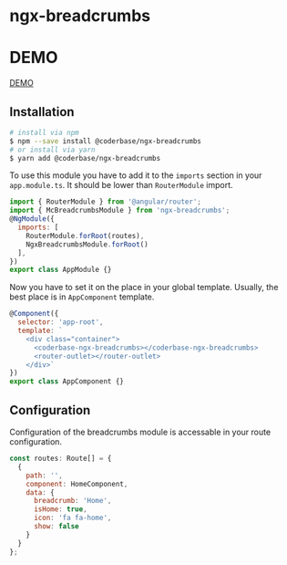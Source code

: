 # ngx-breadcrumbs

# DEMO 
[DEMO](https://stackblitz.com/github/coderbase-it/angular-ten-thousand/tree/master/projects/ngx-breadcrumb-app)

## Installation
```bash
# install via npm
$ npm --save install @coderbase/ngx-breadcrumbs
# or install via yarn
$ yarn add @coderbase/ngx-breadcrumbs
```

To use this module you have to add it to the `imports` section in your `app.module.ts`. It should be lower than `RouterModule` import.

```javascript
import { RouterModule } from '@angular/router';
import { McBreadcrumbsModule } from 'ngx-breadcrumbs';
@NgModule({
  imports: [
    RouterModule.forRoot(routes),
    NgxBreadcrumbsModule.forRoot()
  ],  
})
export class AppModule {}
```

Now you have to set it on the place in your global template. Usually, the best place is in `AppComponent` template.
```javascript
@Component({
  selector: 'app-root',
  template: `
    <div class="container">
      <coderbase-ngx-breadcrumbs></coderbase-ngx-breadcrumbs>
      <router-outlet></router-outlet>
    </div>`
})
export class AppComponent {}
```

## Configuration

Configuration of the breadcrumbs module is accessable in your route configuration.

```javascript
const routes: Route[] = {
  {
    path: '',
    component: HomeComponent,
    data: {
      breadcrumb: 'Home',
      isHome: true,
      icon: 'fa fa-home',
      show: false
    }
  }
};
```
